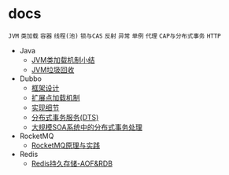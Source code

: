 # docs
`JVM` `类加载` `容器` `线程(池)` `锁与CAS` `反射` `异常` `单例` `代理` `CAP与分布式事务` `HTTP`

- Java
  - [JVM类加载机制小结](java/JVM类加载机制小结.md)
  - [JVM垃圾回收](java/JVM垃圾回收.md)
- Dubbo
  - [框架设计](dubbo/design.md)
  - [扩展点加载机制](dubbo/SPI.md)
  - [实现细节](dubbo/implementation.md)
  - [分布式事务服务(DTS)](dubbo/dts.md)
  - [大规模SOA系统中的分布式事务处理](https://wenku.baidu.com/view/be946bec0975f46527d3e104.html)
- RocketMQ
  - [RocketMQ原理与实践](rocketmq/RocketMQ.md)
- Redis
  - [Redis持久存储-AOF&RDB](redis/Redis持久存储-AOF&RDB.md)
